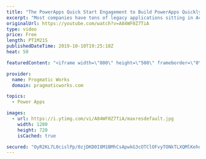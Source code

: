 ```yaml
---
title: "The PowerApps Quick Start Engagement to Build PowerApps Quickly"
excerpt: "Most companies have tons of legacy applications sitting in Access databases or old technologies gathering dust. At Pragmatic Works, we love to transform organizations by modernizing those applications. The Quick Start engagement is a one-week engagement to build your first application and see the power"
originalUrl: https://youtube.com/watch?v=A84WF0Z7TiA
type: video
price: Free
length: PT1M21S
publishedDateTime: 2019-10-10T19:25:18Z
heat: 50

featuredContent: "<iframe width=\"800\" height=\"500\" frameborder=\"0\" src=\"https://www.youtube.com/embed/A84WF0Z7TiA\" allow=\"accelerometer; autoplay; encrypted-media; gyroscope; picture-in-picture\" allowfullscreen></iframe>"

provider:
  name: Progmatic Works
  domain: pragmaticworks.com

topics:
  - Power Apps

images:
  - url: https://i.ytimg.com/vi/A84WF0Z7TiA/maxresdefault.jpg
    width: 1280
    height: 720
    isCached: true

secured: "OyR2KL7L0cislPp/0zjDKD0I8M1BMhCsApwkG3cOTClOFvyTONkTLXQMlKehqwJehta4V4c0OwoxgMhoa8z3QqSI8q+AouxUv3BETLUuGpYd+8hTrm63+vpajtWWk36cm4qeNEswIngYL9V89Jcxdoa7boIhUY2mKrSkL1THGncYP9yYmWSmY1VmO4ggn1AHRcePX7BJfpO46Ovwjrq1L5lKSHIWmdJYeMOW9CneIkJwSoYgMFKH81QZVusg+HVSMRhiG4sZpQUS/6m299VWSNQAhDWpEsRXgG6tLOqqJgO/LpOLUa94gvJ+Ux8Wql5eUPRy1GgnVIbAJSOKL0Wc3KeLpMdLB9wnVI8YNr/VtD/nlmyrvXXrWrq5q8pPgg7aZIgI4u5RoZsOgXCBRZ3VCAU9lylYuJpqABVHHZ8sJfU=;kx+3o+WJpmS6MAXe9xsZlA=="
---
```


